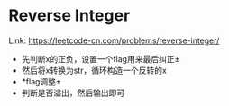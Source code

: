 # Reverse Integer

Link: https://leetcode-cn.com/problems/reverse-integer/

- 先判断x的正负，设置一个flag用来最后纠正±
- 然后将x转换为str，循环构造一个反转的x
- *flag调整±
- 判断是否溢出，然后输出即可